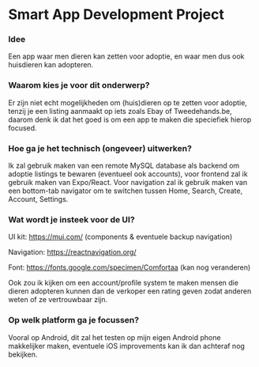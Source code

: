 # Smart App Development Project
### Idee
Een app waar men dieren kan zetten voor adoptie, en waar men dus ook huisdieren kan adopteren.

### Waarom kies je voor dit onderwerp?
Er zijn niet echt mogelijkheden om (huis)dieren op te zetten voor adoptie, tenzij je een listing aanmaakt op iets zoals Ebay of Tweedehands.be,
daarom denk ik dat het goed is om een app te maken die speciefiek hierop focused.


### Hoe ga je het technisch (ongeveer) uitwerken?
Ik zal gebruik maken van een remote MySQL database als backend om adoptie listings te bewaren (eventueel ook accounts), voor frontend zal ik gebruik maken van Expo/React. Voor navigation zal ik gebruik maken van een bottom-tab navigator om te switchen tussen Home, Search, Create, Account, Settings.


### Wat wordt je insteek voor de UI?
UI kit: https://mui.com/ (components & eventuele backup navigation)

Navigation: https://reactnavigation.org/

Font: https://fonts.google.com/specimen/Comfortaa (kan nog veranderen)

Ook zou ik kijken om een account/profile system te maken mensen die dieren adopteren kunnen dan de verkoper een rating geven zodat anderen weten of ze vertrouwbaar zijn.


### Op welk platform ga je focussen?
Vooral op Android, dit zal het testen op mijn eigen Android phone makkelijker maken, eventuele iOS improvements kan ik dan achteraf nog bekijken.

